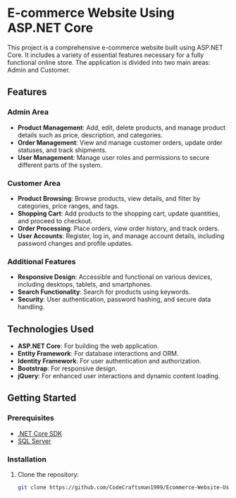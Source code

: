 
# E-commerce Website Using ASP.NET Core

This project is a comprehensive e-commerce website built using ASP.NET Core. It includes a variety of essential features necessary for a fully functional online store. The application is divided into two main areas: Admin and Customer.

## Features

### Admin Area
- **Product Management**: Add, edit, delete products, and manage product details such as price, description, and categories.
- **Order Management**: View and manage customer orders, update order statuses, and track shipments.
- **User Management**: Manage user roles and permissions to secure different parts of the system.

### Customer Area
- **Product Browsing**: Browse products, view details, and filter by categories, price ranges, and tags.
- **Shopping Cart**: Add products to the shopping cart, update quantities, and proceed to checkout.
- **Order Processing**: Place orders, view order history, and track orders.
- **User Accounts**: Register, log in, and manage account details, including password changes and profile updates.

### Additional Features
- **Responsive Design**: Accessible and functional on various devices, including desktops, tablets, and smartphones.
- **Search Functionality**: Search for products using keywords.
- **Security**: User authentication, password hashing, and secure data handling.

## Technologies Used
- **ASP.NET Core**: For building the web application.
- **Entity Framework**: For database interactions and ORM.
- **Identity Framework**: For user authentication and authorization.
- **Bootstrap**: For responsive design.
- **jQuery**: For enhanced user interactions and dynamic content loading.

## Getting Started
### Prerequisites
- [.NET Core SDK](https://dotnet.microsoft.com/download)
- [SQL Server](https://www.microsoft.com/en-us/sql-server/sql-server-downloads)

### Installation
1. Clone the repository:
   ```bash
   git clone https://github.com/CodeCraftsman1999/Ecommerce-Website-Using-ASP.NET.git

